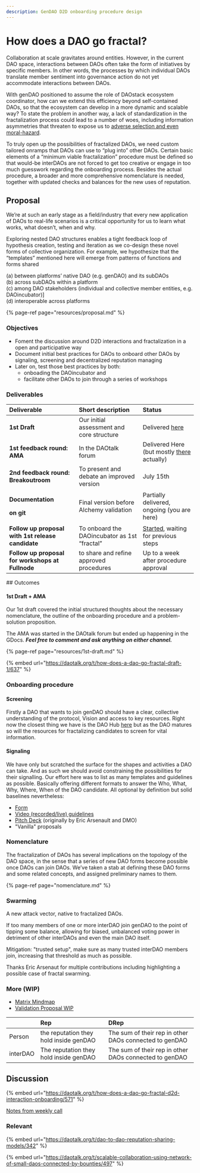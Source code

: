 ```yaml
---
description: GenDAO D2D onboarding procedure design
---
```


# How does a DAO go fractal?

Collaboration at scale gravitates around entities.  However, in the current DAO space, interactions between DAOs often take the form of initiatives by specific members.  In other words, the processes by which individual DAOs translate member sentiment into governance action do not yet accommodate interactions between DAOs.  

With genDAO positioned to assume the role of DAOstack ecosystem coordinator, how can we extend this efficiency beyond self-contained DAOs, so that the ecosystem can develop in a more dynamic and scalable way?  To state the problem in another way, a lack of standardization in the fractalization process could lead to a number of woes, including information asymmetries that threaten to expose us to [adverse selection and even moral-hazard](https://www.investopedia.com/ask/answers/042415/what-difference-between-moral-hazard-and-adverse-selection.asp).  

To truly open up the possibilities of fractalized DAOs, we need custom tailored onramps that DAOs can use to “plug into” other DAOs.  Certain basic elements of a “minimum viable fractalization” procedure must be defined so that would-be interDAOs are not forced to get too creative or engage in too much guesswork regarding the onboarding process. Besides the actual procedure, a broader and more comprehensive nomenclature is needed, together with updated checks and balances for the new uses of reputation.

## Proposal

We’re at such an early stage as a field/industry that every new application of DAOs to real-life scenarios is a critical opportunity for us to learn what works, what doesn’t, when and why.

Exploring nested DAO structures enables a tight feedback loop of hypothesis creation, testing and iteration as we co-design these novel forms of collective organization. For example, we hypothesize that the “templates” mentioned here will emerge from patterns of functions and forms shared 

\(a\) between platforms’ native DAO \(e.g. genDAO\) and its subDAOs   
\(b\) across subDAOs within a platform   
\(c\) among DAO stakeholders \(individual and collective member entities, e.g. DAOincubator\)\]  
\(d\) interoperable across platforms

{% page-ref page="resources/proposal.md" %}

### Objectives

* Foment the discussion around D2D interactions and fractalization in a open and participative way
* Document initial best practices for DAOs to onboard other DAOs by signaling, screening and decentralized reputation managing
* Later on, test those best practices by both:
  * onboading the DAOincubator and
  * facilitate other DAOs to join through a series of workshops

### Deliverables

<table>
  <thead>
    <tr>
      <th style="text-align:left"><b>Deliverable</b>
      </th>
      <th style="text-align:left"><b>Short description</b>
      </th>
      <th style="text-align:left"><b>Status</b>
      </th>
    </tr>
  </thead>
  <tbody>
    <tr>
      <td style="text-align:left"><b>1st Draft</b>
        <br />
      </td>
      <td style="text-align:left">Our initial assessment and core structure</td>
      <td style="text-align:left">Delivered <a href="https://docs.google.com/document/d/18-OnkV5yI_OSiubcO_b0JWY_jJsweb00bnCAPotkoSA/edit?usp=sharing">here</a>
      </td>
    </tr>
    <tr>
      <td style="text-align:left"><b>1st feedback round: AMA </b>
        <br />
      </td>
      <td style="text-align:left">In the DAOtalk forum</td>
      <td style="text-align:left">Delivered Here (but mostly <a href="https://docs.google.com/document/d/18-OnkV5yI_OSiubcO_b0JWY_jJsweb00bnCAPotkoSA/edit?usp=sharing">there</a> actually)</td>
    </tr>
    <tr>
      <td style="text-align:left"><b>2nd feedback round: Breakoutroom</b>
      </td>
      <td style="text-align:left">To present and debate an improved version</td>
      <td style="text-align:left">July 15th</td>
    </tr>
    <tr>
      <td style="text-align:left">
        <p><b>Documentation</b>
        </p>
        <p><b>on git</b>
        </p>
      </td>
      <td style="text-align:left">Final version before Alchemy validation</td>
      <td style="text-align:left">Partially delivered, ongoing (you are here)</td>
    </tr>
    <tr>
      <td style="text-align:left"><b>Follow up proposal with 1st release candidate</b>
        <br />
      </td>
      <td style="text-align:left">To onboard the DAOincubator as 1st &#x201C;fractal&#x201D;</td>
      <td style="text-align:left"><a href="https://docs.google.com/document/d/1ZflxQz_VqDDAKk4UoXSMobEAme7N2H2t6Yo_jxoaAdM/edit?usp=sharing">Started</a>,
        waiting for previous steps</td>
    </tr>
    <tr>
      <td style="text-align:left"><b>Follow up proposal for workshops at Fullnode</b>
      </td>
      <td style="text-align:left">to share and refine approved procedures</td>
      <td style="text-align:left">Up to a week after procedure approval</td>
    </tr>
  </tbody>
</table>## Outcomes

#### 1st Draft + AMA

Our 1st draft covered the initial structured thoughts about the necessary nomenclature, the outline of the onboarding procedure and a problem-solution proposition.

The AMA was started in the DAOtalk forum but ended up happening in the GDocs. _**Feel free to comment and ask anything on either channel.**_

{% page-ref page="resources/1st-draft.md" %}

{% embed url="https://daotalk.org/t/how-does-a-dao-go-fractal-draft-1/637" %}

### Onboarding procedure

#### Screening

Firstly a DAO that wants to join genDAO should have a clear, collective understanding of the protocol, Vision and access to key resources. Right now the closest thing we have is the DAO Hub [here](https://hub.gendao.org/) but as the DAO matures so will the resources for fractalizing candidates to screen for vital information.

#### Signaling

We have only but scratched the surface for the shapes and activities a DAO can take. And as such we should avoid constraining the possibilities for their signalling. Our effort here was to list as many templates and guidelines as possible. Basically offering different formats to answer the Who, What, Why, Where, When of the DAO candidate. All optional by definition but solid baselines nevertheless:

* [Form](https://docs.google.com/forms/d/1_ZpLF6b9gUJF2SgqB6sSkKGCa4NGl_Xhj6YjbrAEOm0/edit)
* [Video \(recorded/live\) guidelines](https://docs.google.com/document/d/1oilPFlKq13So82LxYouvmoiNNVH1VE7rKfwCsaTLyLA/edit?usp=sharing)
* [Pitch Deck](https://docs.google.com/presentation/d/1_4nQIFb4fxnbV4r49ctkurgOxD5rgzj5gZBCtFPEdlc/edit?usp=sharing) \(originally by Eric Arsenault and DMO\)
* "Vanilla" proposals

### Nomenclature

The fractalization of DAOs has several implications on the topology of the DAO space, in the sense that a series of new DAO forms become possible once DAOs can join DAOs.  We’ve taken a stab at defining these DAO forms and some related concepts, and assigned preliminary names to them.

{% page-ref page="nomenclature.md" %}

### Swarming

A new attack vector, native to fractalized DAOs. 

If too many members of one or more interDAO join genDAO to the point of tipping some balance, allowing for biased, unbalanced voting power in detriment of other interDAOs and even the main DAO itself.

Mitigation: "trusted setup", make sure as many trusted interDAO members join, increasing that threshold as much as possible.

Thanks Eric Arsenaut for multiple contributions including highlighting a possible case of fractal swarming.

### More \(WIP\)

* [Matrix Mindmap](https://coggle.it/diagram/XSY_OwIEZdD-_CGJ/t/-)
* [Validation Proposal WIP](https://docs.google.com/document/d/1ZflxQz_VqDDAKk4UoXSMobEAme7N2H2t6Yo_jxoaAdM/edit?usp=sharing)

|   | Rep | DRep |
| :--- | :--- | :--- |
| Person | the reputation they hold inside genDAO | The sum of their rep in other DAOs connected to genDAO |
| interDAO | The reputation they hold inside genDAO | The sum of their rep in other DAOs connected to genDAO |

## Discussion

{% embed url="https://daotalk.org/t/how-does-a-dao-go-fractal-d2d-interaction-onboarding/571" %}

[Notes from weekly call](https://docs.google.com/document/d/12VJq1OTKbvHdZN5PAjUuCOKEw31F0BsrOP96M09Y3eI/edit)

### Relevant

{% embed url="https://daotalk.org/t/dao-to-dao-reputation-sharing-models/342" %}

{% embed url="https://daotalk.org/t/scalable-collaboration-using-network-of-small-daos-connected-by-bounties/497" %}







